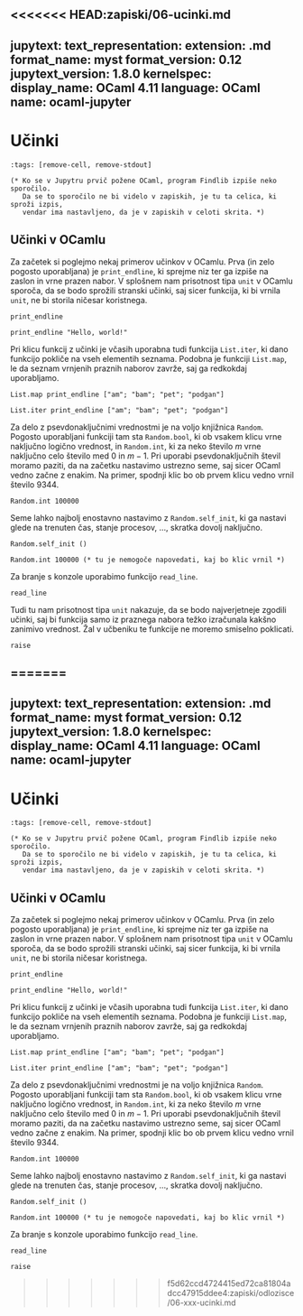 <<<<<<< HEAD:zapiski/06-ucinki.md
---
jupytext:
  text_representation:
    extension: .md
    format_name: myst
    format_version: 0.12
    jupytext_version: 1.8.0
kernelspec:
  display_name: OCaml 4.11
  language: OCaml
  name: ocaml-jupyter
---

# Učinki

```{code-cell}
:tags: [remove-cell, remove-stdout]

(* Ko se v Jupytru prvič požene OCaml, program Findlib izpiše neko sporočilo.
   Da se to sporočilo ne bi videlo v zapiskih, je tu ta celica, ki sproži izpis,
   vendar ima nastavljeno, da je v zapiskih v celoti skrita. *)
```

## Učinki v OCamlu

Za začetek si poglejmo nekaj primerov učinkov v OCamlu. Prva (in zelo pogosto uporabljana) je `print_endline`, ki sprejme niz ter ga izpiše na zaslon in vrne prazen nabor. V splošnem nam prisotnost tipa `unit` v OCamlu sporoča, da se bodo sprožili stranski učinki, saj sicer funkcija, ki bi vrnila `unit`, ne bi storila ničesar koristnega.

```{code-cell}
print_endline
```

```{code-cell}
print_endline "Hello, world!"
```

Pri klicu funkcij z učinki je včasih uporabna tudi funkcija `List.iter`, ki dano funkcijo pokliče na vseh elementih seznama. Podobna je funkciji `List.map`, le da seznam vrnjenih praznih naborov zavrže, saj ga redkokdaj uporabljamo.

```{code-cell}
List.map print_endline ["am"; "bam"; "pet"; "podgan"]
```

```{code-cell}
List.iter print_endline ["am"; "bam"; "pet"; "podgan"]
```

Za delo z psevdonaključnimi vrednostmi je na voljo knjižnica `Random`. Pogosto uporabljani funkciji tam sta `Random.bool`, ki ob vsakem klicu vrne naključno logično vrednost, in `Random.int`, ki za neko število $m$ vrne naključno celo število med 0 in $m - 1$. Pri uporabi psevdonaključnih števil moramo paziti, da na začetku nastavimo ustrezno seme, saj sicer OCaml vedno začne z enakim. Na primer, spodnji klic bo ob prvem klicu vedno vrnil število 9344.

```{code-cell}
Random.int 100000
```

Seme lahko najbolj enostavno nastavimo z `Random.self_init`, ki ga nastavi glede na trenuten čas, stanje procesov, …, skratka dovolj naključno.

```{code-cell}
Random.self_init ()
```

```{code-cell}
Random.int 100000 (* tu je nemogoče napovedati, kaj bo klic vrnil *)
```

Za branje s konzole uporabimo funkcijo `read_line`.

```{code-cell}
read_line
```

Tudi tu nam prisotnost tipa `unit` nakazuje, da se bodo najverjetneje zgodili učinki, saj bi funkcija samo iz praznega nabora težko izračunala kakšno zanimivo vrednost. Žal v učbeniku te funkcije ne moremo smiselno poklicati.

```{code-cell}
raise
```
=======
---
jupytext:
  text_representation:
    extension: .md
    format_name: myst
    format_version: 0.12
    jupytext_version: 1.8.0
kernelspec:
  display_name: OCaml 4.11
  language: OCaml
  name: ocaml-jupyter
---

# Učinki

```{code-cell}
:tags: [remove-cell, remove-stdout]

(* Ko se v Jupytru prvič požene OCaml, program Findlib izpiše neko sporočilo.
   Da se to sporočilo ne bi videlo v zapiskih, je tu ta celica, ki sproži izpis,
   vendar ima nastavljeno, da je v zapiskih v celoti skrita. *)
```

## Učinki v OCamlu

Za začetek si poglejmo nekaj primerov učinkov v OCamlu. Prva (in zelo pogosto uporabljana) je `print_endline`, ki sprejme niz ter ga izpiše na zaslon in vrne prazen nabor. V splošnem nam prisotnost tipa `unit` v OCamlu sporoča, da se bodo sprožili stranski učinki, saj sicer funkcija, ki bi vrnila `unit`, ne bi storila ničesar koristnega.

```{code-cell}
print_endline
```

```{code-cell}
print_endline "Hello, world!"
```

Pri klicu funkcij z učinki je včasih uporabna tudi funkcija `List.iter`, ki dano funkcijo pokliče na vseh elementih seznama. Podobna je funkciji `List.map`, le da seznam vrnjenih praznih naborov zavrže, saj ga redkokdaj uporabljamo.

```{code-cell}
List.map print_endline ["am"; "bam"; "pet"; "podgan"]
```

```{code-cell}
List.iter print_endline ["am"; "bam"; "pet"; "podgan"]
```

Za delo z psevdonaključnimi vrednostmi je na voljo knjižnica `Random`. Pogosto uporabljani funkciji tam sta `Random.bool`, ki ob vsakem klicu vrne naključno logično vrednost, in `Random.int`, ki za neko število $m$ vrne naključno celo število med 0 in $m - 1$. Pri uporabi psevdonaključnih števil moramo paziti, da na začetku nastavimo ustrezno seme, saj sicer OCaml vedno začne z enakim. Na primer, spodnji klic bo ob prvem klicu vedno vrnil število 9344.

```{code-cell}
Random.int 100000
```

Seme lahko najbolj enostavno nastavimo z `Random.self_init`, ki ga nastavi glede na trenuten čas, stanje procesov, …, skratka dovolj naključno.

```{code-cell}
Random.self_init ()
```

```{code-cell}
Random.int 100000 (* tu je nemogoče napovedati, kaj bo klic vrnil *)
```

Za branje s konzole uporabimo funkcijo `read_line`.

```{code-cell}
read_line
```


```{code-cell}
raise
```
>>>>>>> f5d62ccd4724415ed72ca81804adcc47915ddee4:zapiski/odlozisce/06-xxx-ucinki.md
